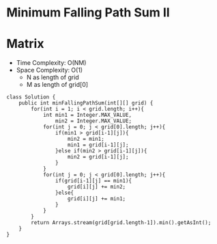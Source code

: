 # Minimum Falling Path Sum II

# Matrix

- Time Complexity: O(NM)
- Space Complexity: O(1)
  - N as length of grid
  - M as length of grid[0]

```
class Solution {
    public int minFallingPathSum(int[][] grid) {
        for(int i = 1; i < grid.length; i++){
            int min1 = Integer.MAX_VALUE,
                min2 = Integer.MAX_VALUE;
            for(int j = 0; j < grid[0].length; j++){
                if(min1 > grid[i-1][j]){
                    min2 = min1;
                    min1 = grid[i-1][j];
                }else if(min2 > grid[i-1][j]){
                    min2 = grid[i-1][j];
                }
            }
            for(int j = 0; j < grid[0].length; j++){
                if(grid[i-1][j] == min1){
                    grid[i][j] += min2;
                }else{
                    grid[i][j] += min1;
                }
            }
        }
        return Arrays.stream(grid[grid.length-1]).min().getAsInt();
    }
}
```
